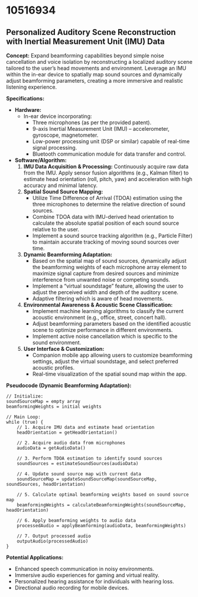 # 10516934

## Personalized Auditory Scene Reconstruction with Inertial Measurement Unit (IMU) Data

**Concept:** Expand beamforming capabilities beyond simple noise cancellation and voice isolation by reconstructing a localized auditory scene tailored to the user’s head movements and environment. Leverage an IMU within the in-ear device to spatially map sound sources and dynamically adjust beamforming parameters, creating a more immersive and realistic listening experience.

**Specifications:**

*   **Hardware:**
    *   In-ear device incorporating:
        *   Three microphones (as per the provided patent).
        *   9-axis Inertial Measurement Unit (IMU) – accelerometer, gyroscope, magnetometer.
        *   Low-power processing unit (DSP or similar) capable of real-time signal processing.
        *   Bluetooth communication module for data transfer and control.
*   **Software/Algorithm:**
    1.  **IMU Data Acquisition & Processing:** Continuously acquire raw data from the IMU.  Apply sensor fusion algorithms (e.g., Kalman filter) to estimate head orientation (roll, pitch, yaw) and acceleration with high accuracy and minimal latency.
    2.  **Spatial Sound Source Mapping:**
        *   Utilize Time Difference of Arrival (TDOA) estimation using the three microphones to determine the relative direction of sound sources.
        *   Combine TDOA data with IMU-derived head orientation to calculate the absolute spatial position of each sound source relative to the user.
        *   Implement a sound source tracking algorithm (e.g., Particle Filter) to maintain accurate tracking of moving sound sources over time.
    3.  **Dynamic Beamforming Adaptation:**
        *   Based on the spatial map of sound sources, dynamically adjust the beamforming weights of each microphone array element to maximize signal capture from desired sources and minimize interference from unwanted noise or competing sounds.
        *   Implement a “virtual soundstage” feature, allowing the user to adjust the perceived width and depth of the auditory scene.
        *   Adaptive filtering which is aware of head movements.
    4.  **Environmental Awareness & Acoustic Scene Classification:**
        *   Implement machine learning algorithms to classify the current acoustic environment (e.g., office, street, concert hall).
        *   Adjust beamforming parameters based on the identified acoustic scene to optimize performance in different environments.
        *   Implement active noise cancellation which is specific to the sound environment.
    5.  **User Interface & Customization:**
        *   Companion mobile app allowing users to customize beamforming settings, adjust the virtual soundstage, and select preferred acoustic profiles.
        *   Real-time visualization of the spatial sound map within the app.

**Pseudocode (Dynamic Beamforming Adaptation):**

```
// Initialize:
soundSourceMap = empty array
beamformingWeights = initial weights

// Main Loop:
while (true) {
    // 1. Acquire IMU data and estimate head orientation
    headOrientation = getHeadOrientation()

    // 2. Acquire audio data from microphones
    audioData = getAudioData()

    // 3. Perform TDOA estimation to identify sound sources
    soundSources = estimateSoundSources(audioData)

    // 4. Update sound source map with current data
    soundSourceMap = updateSoundSourceMap(soundSourceMap, soundSources, headOrientation)

    // 5. Calculate optimal beamforming weights based on sound source map
    beamformingWeights = calculateBeamformingWeights(soundSourceMap, headOrientation)

    // 6. Apply beamforming weights to audio data
    processedAudio = applyBeamforming(audioData, beamformingWeights)

    // 7. Output processed audio
    outputAudio(processedAudio)
}
```

**Potential Applications:**

*   Enhanced speech communication in noisy environments.
*   Immersive audio experiences for gaming and virtual reality.
*   Personalized hearing assistance for individuals with hearing loss.
*   Directional audio recording for mobile devices.